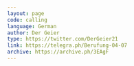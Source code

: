 ```yaml
---
layout: page
code: calling
language: German
author: Der Geier
type: https://twitter.com/DerGeier21
link: https://telegra.ph/Berufung-04-07
archive: https://archive.ph/3EAgF
---
```

